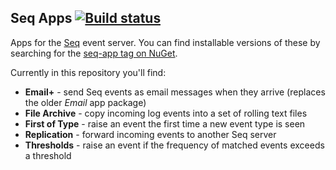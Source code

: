 ## Seq Apps [![Build status](https://ci.appveyor.com/api/projects/status/k03t9s0ubtylqixi/branch/master?svg=true)](https://ci.appveyor.com/project/seqlogs/seq-apps/branch/master)

Apps for the [Seq](http://getseq.net) event server. You can find installable versions of these by searching for the [seq-app tag on NuGet](http://www.nuget.org/packages?q=seq-app).

Currently in this repository you'll find:

 * **Email+** - send Seq events as email messages when they arrive (replaces the older _Email_ app package)
 * **File Archive** - copy incoming log events into a set of rolling text files
 * **First of Type** - raise an event the first time a new event type is seen
 * **Replication** - forward incoming events to another Seq server
 * **Thresholds** - raise an event if the frequency of matched events exceeds a threshold

